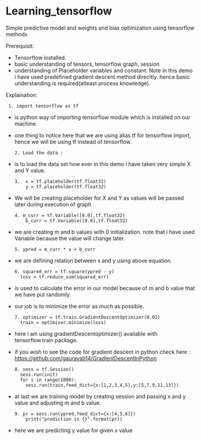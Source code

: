 # Learning_tensorflow
Simple predictive model and weights and bias optimization using tensorflow methods

Prerequisit:
- Tensorflow installed.
- basic understanding of tensors, tensorflow graph, session 
- understanding of Placeholder variables and constant.
Note in this demo i have used predefined gradient descent method direcltly. hence basic understanding is required(atleast process knowledge).

Explaination:

     1. import tensorflow as tf
- is python way of importing tensorflow module which is installed on our machine. 
- one thing to notice here that we are using alias tf for tensorflow import, hence we will be using tf instead of tensorflow.

      2. Load the data : 
- is to load the data set how ever in this demo i have taken very simple X and Y value.

      3.  x = tf.placeholder(tf.float32)
          y = tf.placeholder(tf.float32)
- We will be creating placeholder for X and Y as values will be passed later during execution of graph
      
      4. m_curr = tf.Variable([0.0],tf.float32)
          b_curr = tf.Variable([0.0],tf.float32)
- we are  creating m and b values with 0 initialization. note that i have used Variable because the value will change later.

      5. ypred = m_curr * x + b_curr
- we are defining relation between x and y using above equation. 

      6. squared_err = tf.square(ypred - y)
        loss = tf.reduce_sum(squared_err)
- is used to calculate the error in our model because of m and b value that we have put randomly.
- our job is to minimize the error as much as possible.

      7. optimizer = tf.train.GradientDescentOptimizer(0.01)
        train = optimizer.minimize(loss)
- here  i am using gradientDescentoptimizer() available with tensorflow.train package.
- if you wish to see the code for gradient descent in python check here : https://github.com/gauravsb14/GradientDescentInPython
      
      8. sess = tf.Session()
        sess.run(init)
        for i in range(1000):
          sess.run(train,feed_dict={x:[1,2,3,4,5],y:[5,7,9,11,13]})
- at last we are training model by creating session and passing x and y value and adjusting m and b value.

      9. pr = sess.run(ypred,feed_dict={x:[4,5,6]})
          print("prediction is {}".format(pr))
- here we are predicting y value for given x value 
      




